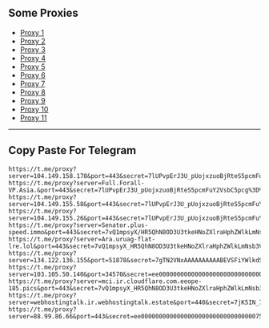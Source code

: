Some Proxies
---
- [Proxy 1](https://t.me/proxy?server=104.149.158.178&port=443&secret=7lUPvpErJ3U_pUojxzuoBjRteS5pcmFuY2VsbC5pcg==)
- [Proxy 2](https://t.me/proxy?server=Full.Forall-VP.Asia.&port=443&secret=7lUPvpErJ3U_pUojxzuoBjRteS5pcmFuY2VsbC5pcg%3D%3D)
- [Proxy 3](https://t.me/proxy?server=104.149.155.58&port=443&secret=7lUPvpErJ3U_pUojxzuoBjRteS5pcmFuY2VsbC5pcg==)
- [Proxy 4](https://t.me/proxy?server=104.149.155.26&port=443&secret=7lUPvpErJ3U_pUojxzuoBjRteS5pcmFuY2VsbC5pcg)
- [Proxy 5](https://t.me/proxy?server=Senator.plus-speed.immo&port=443&secret=7vQ1mpsyX/HR5QhN8OD3U3tkeHNoZXlraHphZWlkLmNsb3VkZnJvbnQubmV0)
- [Proxy 6](https://t.me/proxy?server=Ara.uruag-flat-lre.lol&port=443&secret=7vQ1mpsyX_HR5QhN8OD3U3tkeHNoZXlraHphZWlkLmNsb3VkZnJvbnQubmV0)
- [Proxy 7](https://t.me/proxy?server=134.122.136.155&port=51878&secret=7gTN2VNxAAAAAAAAAABEVSFiYWlkdS5jb20)
- [Proxy 8](https://t.me/proxy?server=103.105.50.140&port=34570&secret=ee000000000000000000000000000000006d79736f6e2e64756f6c696e676f2e636f6d)
- [Proxy 9](https://t.me/proxy?server=mci.ir.cloudflare.com.eeope-185.pics&port=443&secret=7vQ1mpsyX_HR5QhN8OD3U3tkeHNoZXlraHphZWlkLmNsb3VkZnJvbnQubmV0)
- [Proxy 10](https://t.me/proxy?server=webhostingtalk.ir.webhostingtalk.estate&port=440&secret=7jK5IN_7UWQwKOL2uHjU6sF3d3cuZ29vZ2xlLnNob3A)
- [Proxy 11](https://t.me/proxy?server=88.99.86.66&port=443&secret=ee00000000000000000000000000000000756b2e73706f7274732e7961686f6f2e636f6d)
---
Copy Paste For Telegram
---
```
https://t.me/proxy?server=104.149.158.178&port=443&secret=7lUPvpErJ3U_pUojxzuoBjRteS5pcmFuY2VsbC5pcg==
https://t.me/proxy?server=Full.Forall-VP.Asia.&port=443&secret=7lUPvpErJ3U_pUojxzuoBjRteS5pcmFuY2VsbC5pcg%3D%3D
https://t.me/proxy?server=104.149.155.58&port=443&secret=7lUPvpErJ3U_pUojxzuoBjRteS5pcmFuY2VsbC5pcg==
https://t.me/proxy?server=104.149.155.26&port=443&secret=7lUPvpErJ3U_pUojxzuoBjRteS5pcmFuY2VsbC5pcg
https://t.me/proxy?server=Senator.plus-speed.immo&port=443&secret=7vQ1mpsyX/HR5QhN8OD3U3tkeHNoZXlraHphZWlkLmNsb3VkZnJvbnQubmV0
https://t.me/proxy?server=Ara.uruag-flat-lre.lol&port=443&secret=7vQ1mpsyX_HR5QhN8OD3U3tkeHNoZXlraHphZWlkLmNsb3VkZnJvbnQubmV0
https://t.me/proxy?server=134.122.136.155&port=51878&secret=7gTN2VNxAAAAAAAAAABEVSFiYWlkdS5jb20
https://t.me/proxy?server=103.105.50.140&port=34570&secret=ee000000000000000000000000000000006d79736f6e2e64756f6c696e676f2e636f6d
https://t.me/proxy?server=mci.ir.cloudflare.com.eeope-185.pics&port=443&secret=7vQ1mpsyX_HR5QhN8OD3U3tkeHNoZXlraHphZWlkLmNsb3VkZnJvbnQubmV0
https://t.me/proxy?server=webhostingtalk.ir.webhostingtalk.estate&port=440&secret=7jK5IN_7UWQwKOL2uHjU6sF3d3cuZ29vZ2xlLnNob3A
https://t.me/proxy?server=88.99.86.66&port=443&secret=ee00000000000000000000000000000000756b2e73706f7274732e7961686f6f2e636f6d
```